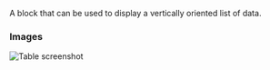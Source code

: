 A block that can be used to display a vertically oriented list of data.

### Images

![Table screenshot](https://gitlab.com/appsemble/appsemble/-/raw/0.18.6/docs/images/list.png)
